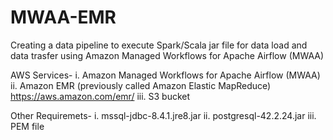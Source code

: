 # MWAA-EMR
Creating a data pipeline to execute Spark/Scala jar file for data load and data trasfer using Amazon Managed Workflows for Apache Airflow (MWAA) 

AWS Services- 
i. Amazon Managed Workflows for Apache Airflow (MWAA)
ii. Amazon EMR (previously called Amazon Elastic MapReduce) https://aws.amazon.com/emr/
iii. S3 bucket 

Other Requiremets-
i. mssql-jdbc-8.4.1.jre8.jar
ii. postgresql-42.2.24.jar
iii. PEM file
